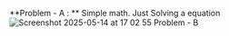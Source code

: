 **Problem - A : **  Simple math. Just Solving a equation 
  ![Screenshot 2025-05-14 at 17 02 55](https://github.com/user-attachments/assets/9584ca1a-6892-4800-a526-056b1677dc5c)
Problem - B
